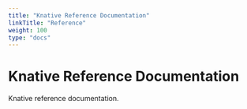 ```yaml
---
title: "Knative Reference Documentation"
linkTitle: "Reference"
weight: 100
type: "docs"
---
```


# Knative Reference Documentation

Knative reference documentation.
